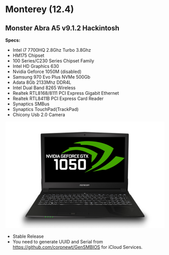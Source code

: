 # Monterey (12.4)

## Monster Abra A5 v9.1.2 Hackintosh

**Specs:**

* Intel i7 7700HQ 2.8Ghz Turbo 3.8Ghz
* HM175 Chipset
* 100 Series/C230 Series Chipset Family
* Intel HD Graphics 630
* Nvidia Geforce 1050M (disabled)
* Samsung 970 Evo Plus NVMe 500Gb
* Adata 8Gb 2133Mhz DDR4L
* Intel Dual Band 8265 Wireless
* Realtek RTL8168/8111 PCI Express Gigabit Ethernet
* Realtek RTL8411B PCI Express Card Reader
* Synaptics SMBus
* Synaptics TouchPad(TrackPad)
* Chicony Usb 2.0 Camera

![Monster](./Abra-A5-v9.jpg)

* Stable Release
* You need to generate UUID and Serial from https://github.com/corpnewt/GenSMBIOS for iCloud Services.
